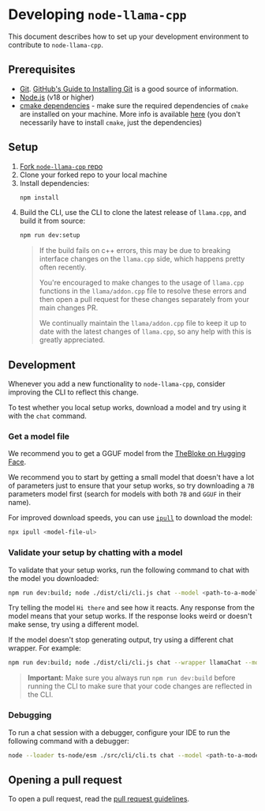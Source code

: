 # Developing `node-llama-cpp`
This document describes how to set up your development environment to contribute to `node-llama-cpp`.

## Prerequisites
- [Git](https://git-scm.com/). [GitHub's Guide to Installing Git](https://help.github.com/articles/set-up-git) is a good source of information.
- [Node.js](https://nodejs.org/en/) (v18 or higher)
- [cmake dependencies](https://github.com/cmake-js/cmake-js#installation:~:text=projectRoot/build%20%20%20%20%20%20%20%20%20%20%20%20%20%20%20%20%20%20%20%20%20%20%20%20%20%20%20%20%20%20%5Bstring%5D-,Requirements%3A,-CMake) - make sure the required dependencies of `cmake` are installed on your machine. More info is available [here](https://github.com/cmake-js/cmake-js#installation:~:text=projectRoot/build%20%20%20%20%20%20%20%20%20%20%20%20%20%20%20%20%20%20%20%20%20%20%20%20%20%20%20%20%20%20%5Bstring%5D-,Requirements%3A,-CMake) (you don't necessarily have to install `cmake`, just the dependencies)

## Setup
1. [Fork `node-llama-cpp` repo](https://github.com/withcatai/node-llama-cpp/fork)
2. Clone your forked repo to your local machine
3. Install dependencies:
    ```bash
    npm install
    ```
4. Build the CLI, use the CLI to clone the latest release of `llama.cpp`, and build it from source:
    ```bash
    npm run dev:setup
    ```
   > If the build fails on c++ errors, this may be due to breaking interface changes on the `llama.cpp` side, which happens pretty often recently.
   > 
   > You're encouraged to make changes to the usage of `llama.cpp` functions in the `llama/addon.cpp` file to resolve these errors and then open a pull request for these changes separately from your main changes PR.
   >
   > We continually maintain the `llama/addon.cpp` file to keep it up to date with the latest changes of `llama.cpp`, so any help with this is greatly appreciated.

## Development
Whenever you add a new functionality to `node-llama-cpp`, consider improving the CLI to reflect this change.

To test whether you local setup works, download a model and try using it with the `chat` command.

### Get a model file
We recommend you to get a GGUF model from the [TheBloke on Hugging Face](https://huggingface.co/TheBloke?search_models=GGUF).

We recommend you to start by getting a small model that doesn't have a lot of parameters just to ensure that your setup works, so try downloading a `7B` parameters model first (search for models with both `7B` and `GGUF` in their name).

For improved download speeds, you can use [`ipull`](https://www.npmjs.com/package/ipull) to download the model:
```bash
npx ipull <model-file-ul>
```

### Validate your setup by chatting with a model
To validate that your setup works, run the following command to chat with the model you downloaded:
```bash
npm run dev:build; node ./dist/cli/cli.js chat --model <path-to-a-model-file-on-your-computer>
```

Try telling the model `Hi there` and see how it reacts. Any response from the model means that your setup works.
If the response looks weird or doesn't make sense, try using a different model.

If the model doesn't stop generating output, try using a different chat wrapper. For example:
```bash
npm run dev:build; node ./dist/cli/cli.js chat --wrapper llamaChat --model <path-to-a-model-file-on-your-computer>
```

> **Important:** Make sure you always run `npm run dev:build` before running the CLI to make sure that your code changes are reflected in the CLI.

### Debugging
To run a chat session with a debugger, configure your IDE to run the following command with a debugger:
```bash
node --loader ts-node/esm ./src/cli/cli.ts chat --model <path-to-a-model-file-on-your-computer>
```

## Opening a pull request
To open a pull request, read the [pull request guidelines](./contributing.md).
